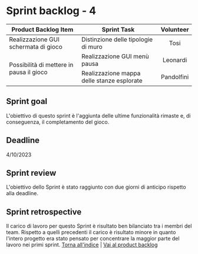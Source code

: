 # Sprint backlog - 4

<table>
    <thead>
        <tr>
            <th>Product Backlog Item</th>
            <th>Sprint Task</th>
            <th>Volunteer</th>
        </tr>
    </thead>
    <tbody>
        <tr>
            <td rowspan=1>Realizzazione GUI schermata di gioco</td>
            <td>Distinzione delle tipologie di muro</td>
            <td rowspan=1 style="text-align: center;">Tosi</td>
        </tr>
        <tr>
            <td rowspan=2>Possibilità di mettere in pausa il gioco</td>
            <td>Realizzazione GUI menù pausa</td>
            <td rowspan=1 style="text-align: center;">Leonardi</td>
        </tr>
        <tr>
            <td>Realizzazione mappa delle stanze esplorate</td>
            <td rowspan=1 style="text-align: center;">Pandolfini</td>
        </tr>
    </tbody>
</table>

## Sprint goal
L'obiettivo di questo sprint è l'aggiunta delle ultime funzionalità rimaste e, di conseguenza, il completamento del gioco.

## Deadline
4/10/2023

## Sprint review
L'obiettivo dello Sprint è stato raggiunto con due giorni di anticipo rispetto alla deadline.
## Sprint retrospective
Il carico di lavoro per questo Sprint è risultato ben bilanciato tra i membri del team. Rispetto a quelli precedenti il carico è risultato minore in quanto l'intero progetto era stato pensato per concentrare la maggior parte del lavoro nei primi sprint.
[Torna all'indice](../report.md) | [Vai al product backlog](../process/product-backlog.md)
